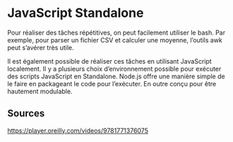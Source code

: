 # JavaScript Standalone

Pour réaliser des tâches répétitives, on peut facilement utiliser le bash. Par exemple, pour parser un fichier CSV et calculer une moyenne, l’outils awk peut s’avérer très utile.

Il est également possible de réaliser ces tâches en utilisant JavaScript localement. Il y a plusieurs choix d’environnement possible pour exécuter des scripts JavaScript en Standalone. Node.js offre une manière simple de le faire en packageant le code pour l’exécuter. En outre conçu pour être hautement modulable.



## Sources

https://player.oreilly.com/videos/9781771376075
